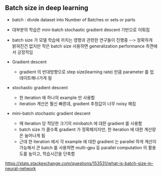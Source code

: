 ## Batch size in deep learning
* batch : divide dataset into Number of Batches or sets or parts

* 대부분의 학습은 mini-batch stochastic gradient descent 기반으로 이뤄짐
* batch size 가 모델 학습에 끼치는 영향과 관련한 연구들이 진행중 --> 정확하게 밝혀진건 없지만 작은 batch size 사용하면 generalization performance 측면에서 긍정적임
* Gradient descent
	* gradient 의 반대방향으로 step size(learning rate) 만큼 parameter 를 업데이트해나가게 됨
* stochastic gradient descent
	* 한 iteration 에 하나의 example 만 사용함
	* iteration 계산은 훨신 빠른데, gradient 추정값이 너무 noisy 해짐
* mini-batch stochastic gradient descent
	* 매 iteration 당 적당한 크기의 minibatch 에 대한 gradient 를 사용함
	* batch size 가 클수록 gradient 가 정확해지지만, 한 iteration 에 대한 계산량은 늘어나게 됨
	* 근데 한 iteration 에서 각 example 에 대한 gradient 는 parallel 하게 계산이 가능해서 큰 batch 를 사용하면 multi-gpu 등 parallel computation 의 활용도를 높이고, 학습시간을 단축함

https://stats.stackexchange.com/questions/153531/what-is-batch-size-in-neural-network